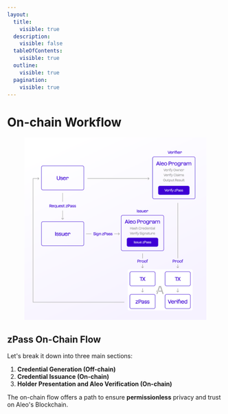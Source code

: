 ```yaml
---
layout:
  title:
    visible: true
  description:
    visible: false
  tableOfContents:
    visible: true
  outline:
    visible: true
  pagination:
    visible: true
---
```


# On-chain Workflow

<figure><img src="../../.gitbook/assets/Chart2.png" alt="" width="563"><figcaption></figcaption></figure>

## zPass **On-Chain Flow**

Let's break it down into three main sections:

1. **Credential Generation (Off-chain)**
2. **Credential Issuance (On-chain)**
3. **Holder Presentation and Aleo Verification (On-chain)**

The on-chain flow offers a path to ensure **permissionless** privacy and trust on Aleo's Blockchain.
